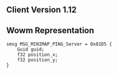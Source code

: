 ## Client Version 1.12

## Wowm Representation
```rust,ignore
smsg MSG_MINIMAP_PING_Server = 0x01D5 {
    Guid guid;    
    f32 position_x;    
    f32 position_y;    
}

```
